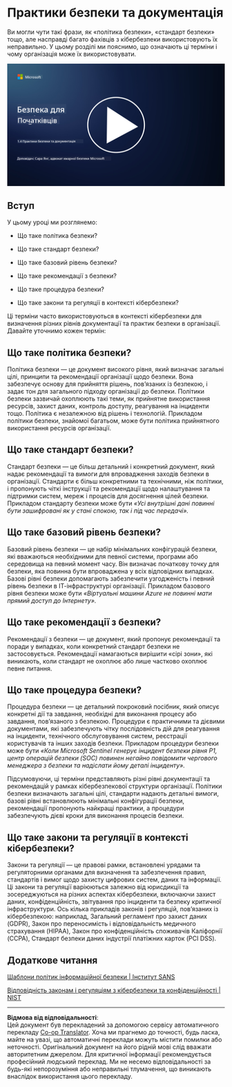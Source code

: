 <!--
CO_OP_TRANSLATOR_METADATA:
{
  "original_hash": "d33500902124e52870935bdce4546fcc",
  "translation_date": "2025-09-03T21:01:46+00:00",
  "source_file": "1.4 Security practices and documentation.md",
  "language_code": "uk"
}
-->
# Практики безпеки та документація

Ви могли чути такі фрази, як «політика безпеки», «стандарт безпеки» тощо, але насправді багато фахівців з кібербезпеки використовують їх неправильно. У цьому розділі ми пояснимо, що означають ці терміни і чому організація може їх використовувати.

[![Дивитися відео](../../translated_images/1-4_placeholder.96b85847fe03e8db95eeaafc5e9bb46f99aaf0e926fff361e63852a0accc8397.uk.png)](https://learn-video.azurefd.net/vod/player?id=fb8667f3-a627-495a-9fa1-6a7aa9dcf07e)

## Вступ

У цьому уроці ми розглянемо:

- Що таке політика безпеки?

- Що таке стандарт безпеки?

- Що таке базовий рівень безпеки?

- Що таке рекомендації з безпеки?

- Що таке процедура безпеки?

- Що таке закони та регуляції в контексті кібербезпеки?

Ці терміни часто використовуються в контексті кібербезпеки для визначення різних рівнів документації та практик безпеки в організації. Давайте уточнимо кожен термін:

## Що таке політика безпеки?

Політика безпеки — це документ високого рівня, який визначає загальні цілі, принципи та рекомендації організації щодо безпеки. Вона забезпечує основу для прийняття рішень, пов’язаних із безпекою, і задає тон для загального підходу організації до безпеки. Політики безпеки зазвичай охоплюють такі теми, як прийнятне використання ресурсів, захист даних, контроль доступу, реагування на інциденти тощо. Політика є незалежною від рішень і технологій. Прикладом політики безпеки, знайомої багатьом, може бути політика прийнятного використання ресурсів організації.

## Що таке стандарт безпеки?

Стандарт безпеки — це більш детальний і конкретний документ, який надає рекомендації та вимоги для впровадження заходів безпеки в організації. Стандарти є більш конкретними та технічними, ніж політики, і пропонують чіткі інструкції та рекомендації щодо налаштування та підтримки систем, мереж і процесів для досягнення цілей безпеки. Прикладом стандарту безпеки може бути _«Усі внутрішні дані повинні бути зашифровані як у стані спокою, так і під час передачі»._

## Що таке базовий рівень безпеки?

Базовий рівень безпеки — це набір мінімальних конфігурацій безпеки, які вважаються необхідними для певної системи, програми або середовища на певний момент часу. Він визначає початкову точку для безпеки, яка повинна бути впроваджена у всіх відповідних випадках. Базові рівні безпеки допомагають забезпечити узгодженість і певний рівень безпеки в ІТ-інфраструктурі організації. Прикладом базового рівня безпеки може бути _«Віртуальні машини Azure не повинні мати прямий доступ до Інтернету»._

## Що таке рекомендації з безпеки?

Рекомендації з безпеки — це документ, який пропонує рекомендації та поради у випадках, коли конкретний стандарт безпеки не застосовується. Рекомендації намагаються вирішити «сірі зони», які виникають, коли стандарт не охоплює або лише частково охоплює певне питання.

## Що таке процедура безпеки?

Процедура безпеки — це детальний покроковий посібник, який описує конкретні дії та завдання, необхідні для виконання процесу або завдання, пов’язаного з безпекою. Процедури є практичними та дієвими документами, які забезпечують чітку послідовність дій для реагування на інциденти, технічного обслуговування систем, реєстрації користувачів та інших заходів безпеки. Прикладом процедури безпеки може бути _«Коли Microsoft Sentinel генерує інцидент безпеки рівня P1, центр операцій безпеки (SOC) повинен негайно повідомити чергового менеджера з безпеки та надіслати йому деталі інциденту»._

Підсумовуючи, ці терміни представляють різні рівні документації та рекомендацій у рамках кібербезпекової структури організації. Політики безпеки визначають загальні цілі, стандарти надають детальні вимоги, базові рівні встановлюють мінімальні конфігурації безпеки, рекомендації пропонують найкращі практики, а процедури забезпечують дієві кроки для виконання процесів безпеки.

## Що таке закони та регуляції в контексті кібербезпеки?

Закони та регуляції — це правові рамки, встановлені урядами та регуляторними органами для визначення та забезпечення правил, стандартів і вимог щодо захисту цифрових систем, даних та інформації. Ці закони та регуляції варіюються залежно від юрисдикції та зосереджуються на різних аспектах кібербезпеки, включаючи захист даних, конфіденційність, звітування про інциденти та безпеку критичної інфраструктури. Ось кілька прикладів законів і регуляцій, пов’язаних із кібербезпекою: наприклад, Загальний регламент про захист даних (GDPR), Закон про переносимість і відповідальність медичного страхування (HIPAA), Закон про конфіденційність споживачів Каліфорнії (CCPA), Стандарт безпеки даних індустрії платіжних карток (PCI DSS).

## Додаткове читання

[Шаблони політик інформаційної безпеки | Інститут SANS](https://www.sans.org/information-security-policy/)

[Відповідність законам і регуляціям з кібербезпеки та конфіденційності | NIST](https://www.nist.gov/mep/cybersecurity-resources-manufacturers/compliance-cybersecurity-and-privacy-laws-and-regulations)

---

**Відмова від відповідальності**:  
Цей документ був перекладений за допомогою сервісу автоматичного перекладу [Co-op Translator](https://github.com/Azure/co-op-translator). Хоча ми прагнемо до точності, будь ласка, майте на увазі, що автоматичні переклади можуть містити помилки або неточності. Оригінальний документ на його рідній мові слід вважати авторитетним джерелом. Для критичної інформації рекомендується професійний людський переклад. Ми не несемо відповідальності за будь-які непорозуміння або неправильні тлумачення, що виникають внаслідок використання цього перекладу.
